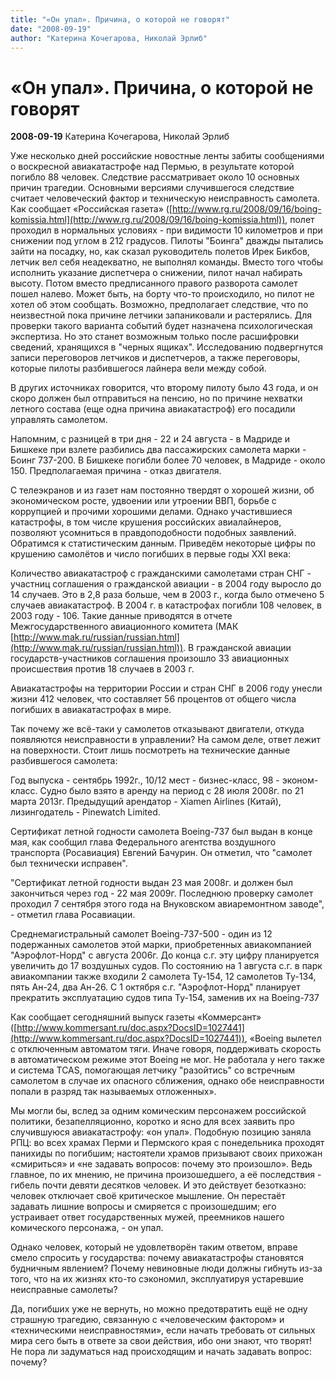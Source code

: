 ```yaml
---
title: "«Он упал». Причина, о которой не говорят"
date: "2008-09-19"
author: "Катерина Кочегарова, Николай Эрлиб"
---
```


# «Он упал». Причина, о которой не говорят

**2008-09-19** Катерина Кочегарова, Николай Эрлиб

Уже несколько дней российские новостные ленты забиты сообщениями о воскресной авиакатастрофе над Пермью, в результате которой погибло 88 человек. Следствие рассматривает около 10 основных причин трагедии. Основными версиями случившегося следствие считает человеческий фактор и техническую неисправность самолета. Как сообщает «Российская газета» ([http://www.rg.ru/2008/09/16/boing-komissia.html](http://www.rg.ru/2008/09/16/boing-komissia.html)), полет проходил в нормальных условиях - при видимости 10 километров и при снижении под углом в 212 градусов. Пилоты "Боинга" дважды пытались зайти на посадку, но, как сказал руководитель полетов Ирек Бикбов, летчик вел себя неадекватно, не выполнял команды. Вместо того чтобы исполнить указание диспетчера о снижении, пилот начал набирать высоту. Потом вместо предписанного правого разворота самолет пошел налево. Может быть, на борту что-то происходило, но пилот не хотел об этом сообщать. Возможно, предполагает следствие, что по неизвестной пока причине летчики запаниковали и растерялись. Для проверки такого варианта событий будет назначена психологическая экспертиза. Но это станет возможным только после расшифровки сведений, хранящихся в "черных ящиках". Исследованию подвергнутся записи переговоров летчиков и диспетчеров, а также переговоры, которые пилоты разбившегося лайнера вели между собой.

В других источниках говорится, что второму пилоту было 43 года, и он скоро должен был отправиться на пенсию, но по причине нехватки летного состава (еще одна причина авиакатастроф) его посадили управлять самолетом.

Напомним, с разницей в три дня - 22 и 24 августа - в Мадриде и Бишкеке при взлете разбились два пассажирских самолета марки - Боинг 737-200. В Бишкеке погибли более 70 человек, в Мадриде - около 150. Предполагаемая причина - отказ двигателя.

С телеэкранов и из газет нам постоянно твердят о хорошей жизни, об экономическом росте, удвоении или утроении ВВП, борьбе с коррупцией и прочими хорошими делами. Однако участившиеся катастрофы, в том числе крушения российских авиалайнеров, позволяют усомниться в правдоподобности подобных заявлений. Обратимся к статистическим данным. Приведём некоторые цифры по крушению самолётов и число погибших в первые годы XXI века:

Количество авиакатастроф с гражданскими самолетами стран СНГ - участниц соглашения о гражданской авиации - в 2004 году выросло до 14 случаев. Это в 2,8 раза больше, чем в 2003 г., когда было отмечено 5 случаев авиакатастроф. В 2004 г. в катастрофах погибли 108 человек, в 2003 году - 106. Такие данные приводятся в отчете Межгосударственного авиационного комитета (МАК [http://www.mak.ru/russian/russian.html](http://www.mak.ru/russian/russian.html)). В гражданской авиации государств-участников соглашения произошло 33 авиационных происшествия против 18 случаев в 2003 г.

Авиакатастрофы на территории России и стран СНГ в 2006 году унесли жизни 412 человек, что составляет 56 процентов от общего числа погибших в авиакатастрофах в мире.

Так почему же всё-таки у самолетов отказывают двигатели, откуда появляются неисправности в управлении? На самом деле, ответ лежит на поверхности. Стоит лишь посмотреть на технические данные разбившегося самолета:

Год выпуска - сентябрь 1992г., 10/12 мест - бизнес-класс, 98 - эконом-класс. Судно было взято в аренду на период с 28 июля 2008г. по 21 марта 2013г. Предыдущий арендатор - Xiamen Airlines (Китай), лизингодатель - Pinewatch Limited.

Сертификат летной годности самолета Boeing-737 был выдан в конце мая, как сообщил глава Федерального агентства воздушного транспорта (Росавиация) Евгений Бачурин. Он отметил, что "самолет был технически исправен".

"Сертификат летной годности выдан 23 мая 2008г. и должен был закончиться через год - 22 мая 2009г. Последнюю проверку самолет проходил 7 сентября этого года на Внуковском авиаремонтном заводе", - отметил глава Росавиации.

Среднемагистральный самолет Boeing-737-500 - один из 12 подержанных самолетов этой марки, приобретенных авиакомпанией "Аэрофлот-Норд" с августа 2006г. До конца с.г. эту цифру планируется увеличить до 17 воздушных судов. По состоянию на 1 августа с.г. в парк авиакомпании также входили 2 самолета Ту-154, 12 самолетов Ту-134, пять Ан-24, два Ан-26. С 1 октября с.г. "Аэрофлот-Норд" планирует прекратить эксплуатацию судов типа Ту-154, заменив их на Boeing-737

Как сообщает сегодняшний выпуск газеты «Коммерсант» ([http://www.kommersant.ru/doc.aspx?DocsID=1027441](http://www.kommersant.ru/doc.aspx?DocsID=1027441)), «Boeing вылетел с отключенным автоматом тяги. Иначе говоря, поддерживать скорость в автоматическом режиме этот Boeing не мог. Не работала у него также и система TCAS, помогающая летчику "разойтись" со встречным самолетом в случае их опасного сближения, однако обе неисправности попали в разряд так называемых отложенных».

Мы могли бы, вслед за одним комическим персонажем российской политики, безапелляционно, коротко и ясно для всех заявить про случившуюся авиакатастрофу: «он упал». Подобную позицию заняла РПЦ: во всех храмах Перми и Пермского края с понедельника проходят панихиды по погибшим; настоятели храмов призывают своих прихожан «смириться» и «не задавать вопросов: почему это произошло». Ведь главное, по их мнению, не причина произошедшего, а её последствия - гибель почти девяти десятков человек. И это действует безотказно: человек отключает своё критическое мышление. Он перестаёт задавать лишние вопросы и смиряется с произошедшим; его устраивает ответ государственных мужей, преемников нашего комического персонажа, - он упал.

Однако человек, который не удовлетворён таким ответом, вправе смело спросить у государства: почему авиакатастрофы становятся будничным явлением? Почему невиновные люди должны гибнуть из-за того, что на их жизнях кто-то сэкономил, эксплуатируя устаревшие неисправные самолеты?

Да, погибших уже не вернуть, но можно предотвратить ещё не одну страшную трагедию, связанную с «человеческим фактором» и «техническими неисправностями», если начать требовать от сильных мира сего быть в ответе за свои действия, ибо они знают, что творят! Не пора ли задуматься над происходящим и начать задавать вопрос: почему?